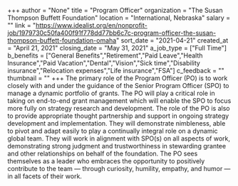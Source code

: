 +++
author = "None"
title = "Program Officer"
organization = "The Susan Thompson Buffett Foundation"
location = "International, Nebraska"
salary = ""
link = "https://www.idealist.org/en/nonprofit-job/1979730c50fa400f91f778dd77bb6c7c-program-officer-the-susan-thompson-buffett-foundation-omaha"
sort_date = "2021-04-21"
created_at = "April 21, 2021"
closing_date = "May 31, 2021"
a_job_type = ["Full Time"]
b_benefits = ["General Benefits","Retirement","Paid Leave","Health Insurance","Paid Vacation","Dental","Vision","Sick time","Disability insurance","Relocation expenses","Life insurance","FSA"]
c_feedback = ""
thumbnail = ""
+++
The primary role of the Program Officer (PO) is to work closely with and under the guidance of the Senior Program Officer (SPO) to manage a dynamic portfolio of grants. The PO will play a critical role in taking on end-to-end grant management which will enable the SPO to focus more fully on strategy research and development. The role of the PO is also to provide appropriate thought partnership and support in ongoing strategy development and implementation. They will demonstrate nimbleness, able to pivot and adapt easily to play a continually integral role on a dynamic global team. They will work in alignment with SPO(s) on all aspects of work, demonstrating strong judgment and trustworthiness in stewarding grantee and other relationships on behalf of the foundation. The PO sees themselves as a leader who embraces the opportunity to positively contribute to the team — through curiosity, humility, empathy, and humor — in all facets of their work.